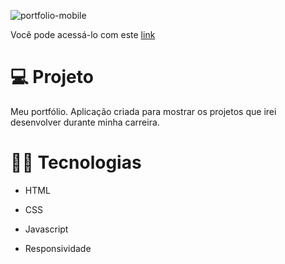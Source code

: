 

![portfolio-mobile](https://user-images.githubusercontent.com/104373308/221448320-ebd94742-5cdb-485b-94b3-a384b4583400.png)


</p>

Você pode acessá-lo com este [link](https://claytonfortunato.github.io/)

# :computer: Projeto
Meu portfólio. Aplicação criada para mostrar os projetos que irei desenvolver durante minha carreira.

# :technologist: Tecnologias
 
- HTML

- CSS

- Javascript

- Responsividade











